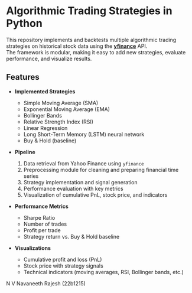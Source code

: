 # Algorithmic Trading Strategies in Python

This repository implements and backtests multiple algorithmic trading strategies on historical stock data using the **[yfinance](https://pypi.org/project/yfinance/)** API.  
The framework is modular, making it easy to add new strategies, evaluate performance, and visualize results.  

## Features

- **Implemented Strategies**  
  - Simple Moving Average (SMA)  
  - Exponential Moving Average (EMA)  
  - Bollinger Bands  
  - Relative Strength Index (RSI)  
  - Linear Regression  
  - Long Short-Term Memory (LSTM) neural network  
  - Buy & Hold (baseline)  

- **Pipeline**  
  1. Data retrieval from Yahoo Finance using `yfinance`  
  2. Preprocessing module for cleaning and preparing financial time series  
  3. Strategy implementation and signal generation  
  4. Performance evaluation with key metrics  
  5. Visualization of cumulative PnL, stock price, and indicators  

- **Performance Metrics**  
  - Sharpe Ratio  
  - Number of trades  
  - Profit per trade  
  - Strategy return vs. Buy & Hold baseline  

- **Visualizations**  
  - Cumulative profit and loss (PnL)  
  - Stock price with strategy signals  
  - Technical indicators (moving averages, RSI, Bollinger bands, etc.)  


N V Navaneeth Rajesh
(22b1215)

